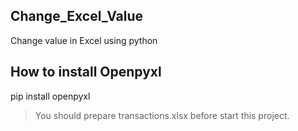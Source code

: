 ## Change_Excel_Value
Change value in Excel using python

## How to install Openpyxl
pip install openpyxl

> You should prepare transactions.xlsx before start this project.
